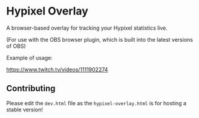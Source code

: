 # Hypixel Overlay

A browser-based overlay for tracking your Hypixel statistics live.

(For use with the OBS browser plugin, which is built into the latest versions of OBS)

Example of usage:

https://www.twitch.tv/videos/1111902274

## Contributing

Please edit the `dev.html` file as the `hypixel-overlay.html` is for hosting a stable version!
